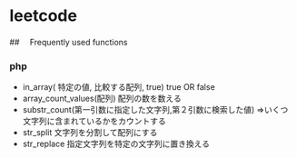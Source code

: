 # leetcode

##　 Frequently used functions

### php

- in_array( 特定の値, 比較する配列, true) true OR false
- array_count_values(配列) 配列の数を数える
- substr_count(第一引数に指定した文字列,第２引数に検索した値) =>いくつ文字列に含まれているかをカウントする
- str_split 文字列を分割して配列にする
- str_replace 指定文字列を特定の文字列に置き換える
